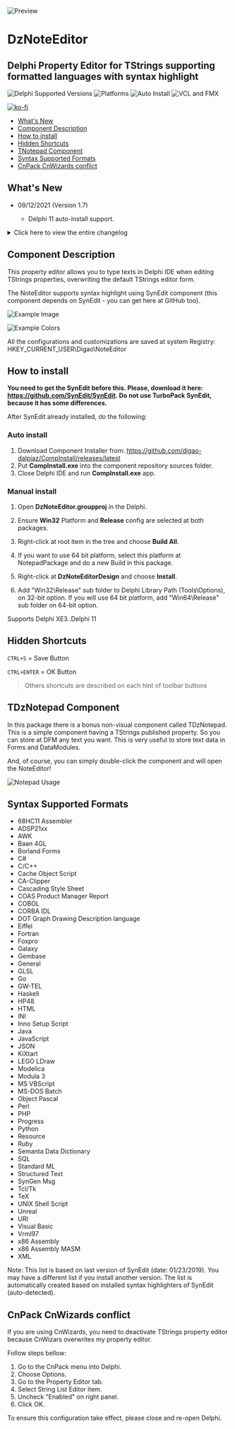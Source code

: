 ![Preview](images/preview.png)

# DzNoteEditor

## Delphi Property Editor for TStrings supporting formatted languages with syntax highlight

![Delphi Supported Versions](https://img.shields.io/badge/Delphi%20Supported%20Versions-XE3..11-blue.svg)
![Platforms](https://img.shields.io/badge/Platforms-Win32%20and%20Win64-red.svg)
![Auto Install](https://img.shields.io/badge/-Auto%20Install%20App-orange.svg)
![VCL and FMX](https://img.shields.io/badge/-VCL%20and%20FMX-lightgrey.svg)

[![ko-fi](https://ko-fi.com/img/githubbutton_sm.svg)](https://ko-fi.com/C0C53LVFN)

- [What's New](#whats-new)
- [Component Description](#component-description)
- [How to install](#how-to-install)
- [Hidden Shortcuts](#hidden-shortcuts)
- [TNotepad Component](#tnotepad-component)
- [Syntax Supported Formats](#syntax-supported-formats)
- [CnPack CnWizards conflict](#cnpack-cnwizards-conflict)

## What's New

- 09/12/2021 (Version 1.7)

   - Delphi 11 auto-install support.

<details>
  <summary>Click here to view the entire changelog</summary>

- 03/13/2021 (Version 1.6)

   - Removed CompInstall.exe from component sources due to AV false positive warning (now you can get it directly from CompInstall repository).

- 02/01/2021 (Version 1.5)

   - Removed Delphi XE2 from the list of environments as it was never possible to compile in this version.

- 12/18/2020 (Version 1.4)

   - Updated Component Installer app (Fixed call to rsvars.bat when Delphi is installed in a path containing spaces characters).

- 10/31/2020 (Version 1.3)

   - Included Delphi 10.4 auto-install support.

- 10/27/2020 (Version 1.2)

   - Fixed previous Delphi versions (at least on XE2, XE3, XE4 and XE5) package tag. It was causing package compilation error.
   - Fixed the use of System.ImageList unit because it's only available from XE8.

- 10/26/2020 (Version 1.1)

   - Updated CompInstall to version 2.0 (now supports GitHub auto-update)

- 05/03/2020

   - Updated CompInstall to version 1.2

- 01/04/2020

   - Alphabetical order in syntax highlight list.

- 02/11/2019

   - Include auto install app
   - Component renamed. Please full uninstall previous version before install this version. :warning:

- 02/07/2019

   - Add Win64 support (library folders changed!) :warning:

</details>

## Component Description

This property editor allows you to type texts in Delphi IDE when editing TStrings properties, overwriting the default TStrings editor form.

The NoteEditor supports syntax highlight using SynEdit component (this component depends on SynEdit - you can get here at GitHub too).

![Example Image](images/noteeditor_print.png)

![Example Colors](images/noteeditor_colors.png)

All the configurations and customizations are saved at system Registry: HKEY_CURRENT_USER\Digao\NoteEditor

## How to install

**You need to get the SynEdit before this. Please, download it here: https://github.com/SynEdit/SynEdit. Do not use TurboPack SynEdit, because it has some differences.**

After SynEdit already installed, do the following:

### Auto install

1. Download Component Installer from: https://github.com/digao-dalpiaz/CompInstall/releases/latest
2. Put **CompInstall.exe** into the component repository sources folder.
3. Close Delphi IDE and run **CompInstall.exe** app.

### Manual install

1. Open **DzNoteEditor.groupproj** in the Delphi.

2. Ensure **Win32** Platform and **Release** config are selected at both packages.

3. Right-click at root item in the tree and choose **Build All**.

4. If you want to use 64 bit platform, select this platform at NotepadPackage and do a new Build in this package.

5. Right-click at **DzNoteEditorDesign** and choose **Install**.

6. Add "Win32\Release" sub folder to Delphi Library Path (Tools\Options), on 32-bit option. If you will use 64 bit platform, add "Win64\Release" sub folder on 64-bit option.

Supports Delphi XE3..Delphi 11

## Hidden Shortcuts

`CTRL+S` = Save Button

`CTRL+ENTER` = OK Button

> Others shortcuts are described on each hint of toolbar buttons

## TDzNotepad Component

In this package there is a bonus non-visual component called TDzNotepad. This is a simple component having a TStrings published property. So you can store at DFM any text you want. This is very useful to store text data in Forms and DataModules.

And, of course, you can simply double-click the component and will open the NoteEditor!

![Notepad Usage](images/notepad_usage.png)

## Syntax Supported Formats

- 68HC11 Assembler
- ADSP21xx
- AWK
- Baan 4GL
- Borland Forms
- C#
- C/C++
- Cache Object Script
- CA-Clipper
- Cascading Style Sheet
- COAS Product Manager Report
- COBOL
- CORBA IDL
- DOT Graph Drawing Description language
- Eiffel
- Fortran
- Foxpro
- Galaxy
- Gembase
- General
- GLSL
- Go
- GW-TEL
- Haskell
- HP48
- HTML
- INI
- Inno Setup Script
- Java
- JavaScript
- JSON
- KiXtart
- LEGO LDraw
- Modelica
- Modula 3
- MS VBScript
- MS-DOS Batch
- Object Pascal
- Perl
- PHP
- Progress
- Python
- Resource
- Ruby
- Semanta Data Dictionary
- SQL
- Standard ML
- Structured Text
- SynGen Msg
- Tcl/Tk
- TeX
- UNIX Shell Script
- Unreal
- URI
- Visual Basic
- Vrml97
- x86 Assembly
- x86 Assembly MASM
- XML

Note: This list is based on last version of SynEdit (date: 01/23/2019). You may have a different list if you install another version. The list is automatically created based on installed syntax highlighters of SynEdit (auto-detected).

## CnPack CnWizards conflict

If you are using CnWizards, you need to deactivate TStrings property editor because CnWizars overwrites my property editor.

Follow steps bellow:

1. Go to the CnPack menu into Delphi.
2. Choose Options.
3. Go to the Property Editor tab.
4. Select String List Editor item.
5. Uncheck "Enabled" on right panel.
6. Click OK.

To ensure this configuration take effect, please close and re-open Delphi.
